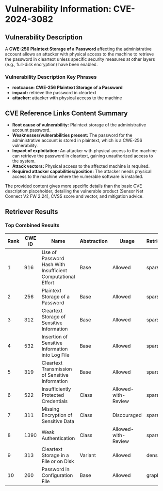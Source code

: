 # Vulnerability Information: CVE-2024-3082

## Vulnerability Description
A **CWE-256 Plaintext Storage of a Password** affecting the administrative account allows an attacker with physical access to the machine to retrieve the password in cleartext unless specific security measures at other layers (e.g., full-disk encryption) have been enabled.

### Vulnerability Description Key Phrases
- **rootcause:** **CWE-256 Plaintext Storage of a Password**
- **impact:** retrieve the password in cleartext
- **attacker:** attacker with physical access to the machine

## CVE Reference Links Content Summary
- **Root cause of vulnerability:** Plaintext storage of the administrative account password.
- **Weaknesses/vulnerabilities present:** The password for the administrative account is stored in plaintext, which is a CWE-256 vulnerability.
- **Impact of exploitation:** An attacker with physical access to the machine can retrieve the password in cleartext, gaining unauthorized access to the system.
- **Attack vectors:** Physical access to the affected machine is required.
- **Required attacker capabilities/position:** The attacker needs physical access to the machine where the vulnerable software is installed.

The provided content gives more specific details than the basic CVE description placeholder, detailing the vulnerable product (Sensor Net Connect V2 FW 2.24), CVSS score and vector, and mitigation advice.

## Retriever Results

### Top Combined Results

| Rank | CWE ID | Name | Abstraction | Usage  | Retrievers | Individual Scores |
|------|--------|------|-------------|-------|------------|-------------------|
| 1 | 916 | Use of Password Hash With Insufficient Computational Effort | Base | Allowed | sparse | 0.356 |
| 2 | 256 | Plaintext Storage of a Password | Base | Allowed | sparse | 0.342 |
| 3 | 312 | Cleartext Storage of Sensitive Information | Base | Allowed | sparse | 0.338 |
| 4 | 532 | Insertion of Sensitive Information into Log File | Base | Allowed | sparse | 0.311 |
| 5 | 319 | Cleartext Transmission of Sensitive Information | Base | Allowed | sparse | 0.307 |
| 6 | 522 | Insufficiently Protected Credentials | Class | Allowed-with-Review | sparse | 0.299 |
| 7 | 311 | Missing Encryption of Sensitive Data | Class | Discouraged | sparse | 0.290 |
| 8 | 1390 | Weak Authentication | Class | Allowed-with-Review | sparse | 0.285 |
| 9 | 313 | Cleartext Storage in a File or on Disk | Variant | Allowed | dense | 0.668 |
| 10 | 260 | Password in Configuration File | Base | Allowed | graph | 0.002 |

